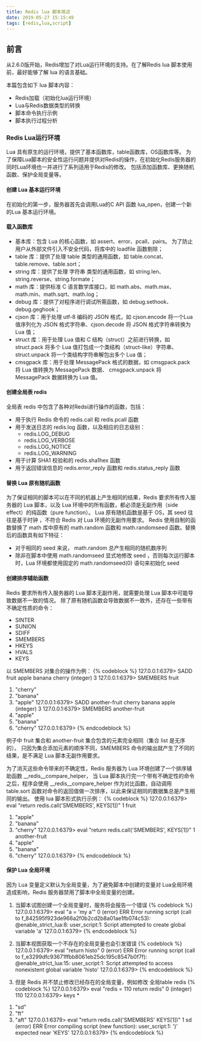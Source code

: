 ```yaml
---
title: Redis lua 脚本简述
date: 2019-05-27 15:15:49
tags: [redis,lua,script]
---
```


## 前言
从2.6.0版开始，Redis增加了对Lua运行环境的支持。在了解Redis lua 脚本使用前，最好能够了解 lua 的语言基础。

本篇包含如下 lua 脚本内容：
- Redis加载（初始化lua运行环境）
- Lua与Redis数据类型的转换
- 脚本命令执行示例
- 脚本执行过程分析

### Redis Lua运行环境
Lua 具有原生的运行环境，提供了基本函数库，table函数库，OS函数库等。
为了保障Lua脚本的安全性运行问题并提供对Redis的操作，在初始化Redis服务器的同时Lua环境也一并进行了系列适用于Redis的修改。
包括添加函数库、更换随机函数、保护全局变量等。
#### 创建 Lua 基本运行环境
在初始化的第一步，服务器首先会调用Lua的C API 函数 lua_open，创建一个新的Lua 基本运行环境。
#### 载入函数库
- 基本库：包含 Lua 的核心函数，如 assert、error、pcall、pairs。
为了防止用户从外部文件引入不安全代码，将库中的 loadfile 函数剔除；
- table 库：提供了处理 table 类型的通用函数，如 table.concat、table.remove、table.sort；
- string 库：提供了处理 字符串 类型的通用函数，如 string.len、string.reverse、string.formate；
- math 库：提供标准 C 语言数学库接口，如 math.abs、math.max、math.min、math.sqrt、math.log；
- debug 库：提供了对程序进行调试所需函数，如 debug.sethook、debug.geghook；
- cjson 库：用于处理 utf-8 编码的 JSON 格式，如 cjson.encode 将一个Lua值序列化为 JSON 格式字符串、cjson.decode 将 JSON 格式字符串转换为 Lua 值；
- struct 库：用于处理 Lua 值和 C 结构（struct）之前进行转换，如 struct.pack 将多个 Lua 值打包成一个类结构（struct-like）字符串、
struct.unpack 将一个类结构字符串解包出多个 Lua 值；
- cmsgpack 库：用于处理 MessagePack 格式的数据，如 cmsgpack.pack 将 Lua 值转换为 MessagePack 数据、
cmsgpack.unpack 将 MessagePack 数据转换为 Lua 值。
#### 创建全局表 redis
全局表 redis 中包含了各种对Redsi进行操作的函数，包括：
- 用于执行 Redis 命令的 redis.call 和 redis.pcall 函数
- 用于发送日志的 redis.log 函数，以及相应的日志级别：
    - redis.LOG_DEBUG
    - redis.LOG_VERBOSE
    - redis.LOG_NOTICE
    - redis.LOG_WARNING
- 用于计算 SHA1 校验和的 redis.sha1hex 函数
- 用于返回错误信息的 redis.error_reply 函数和 redis.status_reply 函数
#### 替换 Lua 原有随机函数
为了保证相同的脚本可以在不同的机器上产生相同的结果，Redis 要求所有传入服务器的 Lua 脚本，以及 Lua 环境中的所有函数，都必须是无副作用（side effect）的纯函数（pure function）。
Lua 原有随机函数是基于 OS，其 seed 往往是基于时钟 ，不符合 Redis 对 Lua 环境的无副作用要求。
Redis 使用自制的函数替换了 math 库中原有的 math.random 函数和 math.randomseed 函数。替换后的函数具有如下特征：
- 对于相同的 seed 来说， math.random 总产生相同的随机数序列
- 除非在脚本中使用 math.randomseed 显式地修改 seed ，否则每次运行脚本时，Lua 环境都使用固定的 math.randomseed(0) 语句来初始化 seed
#### 创建排序辅助函数
Redis 要求所有传入服务器的 Lua 脚本无副作用，就需要处理 Lua 脚本中可能导致数据不一致的情况。
除了原有随机函数会导致数据不一致外，还存在一些带有不确定性质的命令：
- SINTER
- SUNION
- SDIFF
- SMEMBERS
- HKEYS
- HVALS
- KEYS

以 SMEMBERS 对集合的操作为例：
{% codeblock %}
127.0.0.1:6379> SADD fruit apple banana cherry
(integer) 3
127.0.0.1:6379> SMEMBERS fruit
1) "cherry"
2) "banana"
3) "apple"
127.0.0.1:6379> SADD another-fruit cherry banana apple
(integer) 3
127.0.0.1:6379> SMEMBERS another-fruit
1) "apple"
2) "banana"
3) "cherry"
127.0.0.1:6379> 
{% endcodeblock %}

例子中 fruit 集合和 another-fruit 集合包含的元素完全相同（集合 list 是无序的）。
只因为集合添加元素的顺序不同，SMEMBERS 命令的输出就产生了不同的结果，是不满足 Lua 脚本无副作用要求。

为了消灭这些命令带来的不确定性，Redis 服务器为 Lua 环境创建了一个排序辅助函数  __redis__compare_helper，
当 Lua 脚本执行完一个带有不确定性的命令之后，程序会使用 __redis__compare_helper 作为对比函数，自动调用 table.sort 函数对命令的返回值做一次排序，以此来保证相同的数据集总是产生相同的输出。
使用 lua 脚本形式执行示例：
{% codeblock %}
127.0.0.1:6379> eval "return redis.call('SMEMBERS', KEYS[1])" 1 fruit
1) "apple"
2) "banana"
3) "cherry"
127.0.0.1:6379> eval "return redis.call('SMEMBERS', KEYS[1])" 1 another-fruit
1) "apple"
2) "banana"
3) "cherry"
127.0.0.1:6379> 
{% endcodeblock %}

#### 保护 Lua 全局环境
因为 Lua 变量定义默认为全局变量，为了避免脚本中创建的变量对 Lua全局环境造成影响，Redis 服务器禁用了脚本中全局变量的创建。
1. 当脚本试图创建一个全局变量时，服务将会报告一个错误
{% codeblock %}
127.0.0.1:6379> eval "a = 'my a'" 0
(error) ERR Error running script (call to f_842595f923de966a2f0b2cd2b8a01ae1fb074c53): @enable_strict_lua:8: user_script:1: Script attempted to create global variable 'a' 
127.0.0.1:6379> 
{% endcodeblock %}

2. 当脚本视图获取一个不存在的全局变量也会引发错误
{% codeblock %}
127.0.0.1:6379> eval "return histo" 0
(error) ERR Error running script (call to f_e3299dfc93671ffbb8061eb25dc195c8547b0f7f): @enable_strict_lua:15: user_script:1: Script attempted to access nonexistent global variable 'histo' 
127.0.0.1:6379> 
{% endcodeblock %}

3. 但是 Redis 并不禁止修改已经存在的全局变量，例如修改 全局table redis
{% codeblock %}
127.0.0.1:6379> eval "redis = 110 return redis" 0
(integer) 110
127.0.0.1:6379> keys *
1) "sd"
2) "ft"
3) "aft"
127.0.0.1:6379> eval "return redis.call('SMEMBERS' KEYS[1])" 1 sd
(error) ERR Error compiling script (new function): user_script:1: ')' expected near 'KEYS' 
127.0.0.1:6379> 
{% endcodeblock %}
